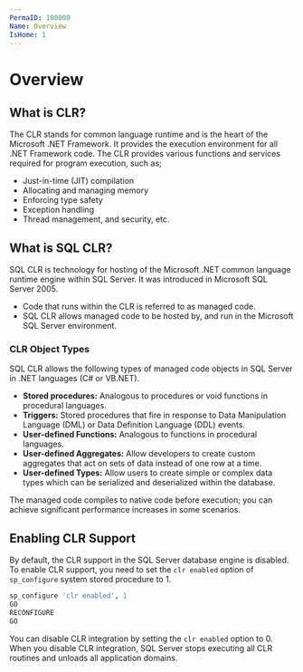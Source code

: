 ```yaml
---
PermaID: 100000
Name: Overview
IsHome: 1
---
```


# Overview

## What is CLR?

The CLR stands for common language runtime and is the heart of the Microsoft .NET Framework. It provides the execution environment for all .NET Framework code. The CLR provides various functions and services required for program execution, such as;

 - Just-in-time (JIT) compilation
 - Allocating and managing memory
 - Enforcing type safety
 - Exception handling 
 - Thread management, and security, etc. 

## What is SQL CLR?

SQL CLR is technology for hosting of the Microsoft .NET common language runtime engine within SQL Server. It was introduced in Microsoft SQL Server 2005.

 - Code that runs within the CLR is referred to as managed code. 
 - SQL CLR allows managed code to be hosted by, and run in the Microsoft SQL Server environment.

### CLR Object Types

SQL CLR allows the following types of managed code objects in SQL Server in .NET languages (C# or VB.NET).

 - **Stored procedures:** Analogous to procedures or void functions in procedural languages.
 - **Triggers:** Stored procedures that fire in response to Data Manipulation Language (DML) or Data Definition Language (DDL) events.
 - **User-defined Functions:** Analogous to functions in procedural languages.
 - **User-defined Aggregates:** Allow developers to create custom aggregates that act on sets of data instead of one row at a time.
 - **User-defined Types:** Allow users to create simple or complex data types which can be serialized and deserialized within the database.

The managed code compiles to native code before execution; you can achieve significant performance increases in some scenarios.

## Enabling CLR Support

By default, the CLR support in the SQL Server database engine is disabled. To enable CLR support, you need to set the `clr enabled` option of `sp_configure` system stored procedure to 1.

```sql
sp_configure 'clr enabled', 1
GO
RECONFIGURE
GO
```

You can disable CLR integration by setting the `clr enabled` option to 0. When you disable CLR integration, SQL Server stops executing all CLR routines and unloads all application domains.